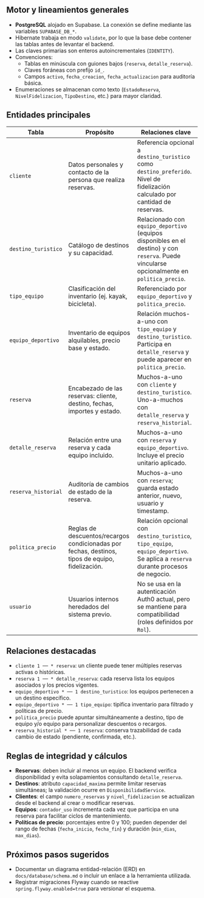 ## Motor y lineamientos generales
- **PostgreSQL** alojado en Supabase. La conexión se define mediante las variables `SUPABASE_DB_*`.
- Hibernate trabaja en modo `validate`, por lo que la base debe contener las tablas antes de levantar el backend.
- Las claves primarias son enteros autoincrementales (`IDENTITY`).
- Convenciones:
  - Tablas en minúscula con guiones bajos (`reserva`, `detalle_reserva`).
  - Claves foráneas con prefijo `id_`.
  - Campos `activo`, `fecha_creacion`, `fecha_actualizacion` para auditoría básica.
- Enumeraciones se almacenan como texto (`EstadoReserva`, `NivelFidelizacion`, `TipoDestino`, etc.) para mayor claridad.

## Entidades principales

| Tabla | Propósito | Relaciones clave |
| ----- | --------- | ---------------- |
| `cliente` | Datos personales y contacto de la persona que realiza reservas. | Referencia opcional a `destino_turistico` como `destino_preferido`. Nivel de fidelización calculado por cantidad de reservas. |
| `destino_turistico` | Catálogo de destinos y su capacidad. | Relacionado con `equipo_deportivo` (equipos disponibles en el destino) y con `reserva`. Puede vincularse opcionalmente en `politica_precio`. |
| `tipo_equipo` | Clasificación del inventario (ej. kayak, bicicleta). | Referenciado por `equipo_deportivo` y `politica_precio`. |
| `equipo_deportivo` | Inventario de equipos alquilables, precio base y estado. | Relación muchos-a-uno con `tipo_equipo` y `destino_turistico`. Participa en `detalle_reserva` y puede aparecer en `politica_precio`. |
| `reserva` | Encabezado de las reservas: cliente, destino, fechas, importes y estado. | Muchos-a-uno con `cliente` y `destino_turistico`. Uno-a-muchos con `detalle_reserva` y `reserva_historial`. |
| `detalle_reserva` | Relación entre una reserva y cada equipo incluido. | Muchos-a-uno con `reserva` y `equipo_deportivo`. Incluye el precio unitario aplicado. |
| `reserva_historial` | Auditoría de cambios de estado de la reserva. | Muchos-a-uno con `reserva`; guarda estado anterior, nuevo, usuario y timestamp. |
| `politica_precio` | Reglas de descuentos/recargos condicionadas por fechas, destinos, tipos de equipo, fidelización. | Relación opcional con `destino_turistico`, `tipo_equipo`, `equipo_deportivo`. Se aplica a `reserva` durante procesos de negocio. |
| `usuario` | Usuarios internos heredados del sistema previo. | No se usa en la autenticación Auth0 actual, pero se mantiene para compatibilidad (roles definidos por `Rol`). |

## Relaciones destacadas
- `cliente 1 ── * reserva`: un cliente puede tener múltiples reservas activas o históricas.
- `reserva 1 ── * detalle_reserva`: cada reserva lista los equipos asociados y los precios vigentes.
- `equipo_deportivo * ── 1 destino_turistico`: los equipos pertenecen a un destino específico.
- `equipo_deportivo * ── 1 tipo_equipo`: tipifica inventario para filtrado y políticas de precio.
- `politica_precio` puede apuntar simultáneamente a destino, tipo de equipo y/o equipo para personalizar descuentos o recargos.
- `reserva_historial * ── 1 reserva`: conserva trazabilidad de cada cambio de estado (pendiente, confirmada, etc.).

## Reglas de integridad y cálculos
- **Reservas**: deben incluir al menos un equipo. El backend verifica disponibilidad y evita solapamientos consultando `detalle_reserva`.
- **Destinos**: atributo `capacidad_maxima` permite limitar reservas simultáneas; la validación ocurre en `DisponibilidadService`.
- **Clientes**: el campo `numero_reservas` y `nivel_fidelizacion` se actualizan desde el backend al crear o modificar reservas.
- **Equipos**: `contador_uso` incrementa cada vez que participa en una reserva para facilitar ciclos de mantenimiento.
- **Políticas de precio**: porcentajes entre 0 y 100; pueden depender del rango de fechas (`fecha_inicio`, `fecha_fin`) y duración (`min_dias`, `max_dias`).

## Próximos pasos sugeridos
- Documentar un diagrama entidad-relación (ERD) en `docs/database/schema.md` o incluir un enlace a la herramienta utilizada.
- Registrar migraciones Flyway cuando se reactive `spring.flyway.enabled=true` para versionar el esquema.

